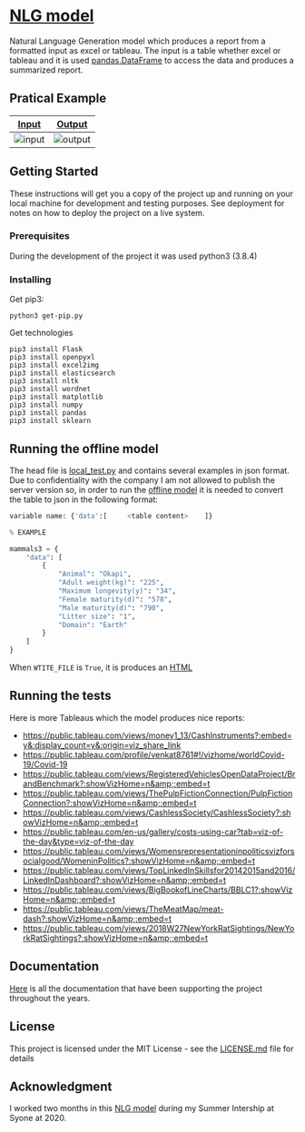 # [NLG model](https://github.com/Joao-Tiago-Almeida/NLG-model/tree/master/offline%20model)

Natural Language Generation model which produces a report from a formatted input as excel or tableau.
The input is a table whether excel or tableau and it is used [pandas.DataFrame](https://pandas.pydata.org/pandas-docs/stable/reference/api/pandas.DataFrame.html) to access the data and produces a summarized report.

## Pratical Example

[Input](https://public.tableau.com/views/RegionalSampleWorkbook/Storms?:embed=y&:showVizHome=n&:jsdebug=y&:bootstrapWhenNotified=y&:tabs=n&:apiID=handler0)  | [Output](https://joao-tiago-almeida.github.io/NLG-model/)
------------- | -------------
![input](https://user-images.githubusercontent.com/39059647/94350049-52af6500-0042-11eb-94f9-f6037ee6a8b0.png)| ![output](https://user-images.githubusercontent.com/39059647/94350048-5216ce80-0042-11eb-91e7-9f8e4caf6542.png) 

## Getting Started

These instructions will get you a copy of the project up and running on your local machine for development and testing purposes. See deployment for notes on how to deploy the project on a live system.

### Prerequisites

During the development of the project it was used python3 (3.8.4)


### Installing

Get pip3:
```
python3 get-pip.py
```
Get technologies
```
pip3 install Flask
pip3 install openpyxl
pip3 install excel2img
pip3 install elasticsearch
pip3 install nltk
pip3 install wordnet
pip3 install matplotlib
pip3 install numpy
pip3 install pandas
pip3 install sklearn
```

## Running the offline model

The head file is [local_test.py](https://github.com/Joao-Tiago-Almeida/NLG-model/blob/master/offline%20model/local_test.py) and contains several examples in json format. Due to confidentiality with the company I am not allowed to publish the server version so, in order to run the [offline model](https://github.com/Joao-Tiago-Almeida/NLG-model/tree/master/offline%20model) it is needed to convert the table to json in the following format:
```python
variable name: {'data':[     <table content>    ]}

% EXAMPLE

mammals3 = {
    "data": [
        {
            "Animal": "Okapi",
            "Adult weight(kg)": "225",
            "Maximum longevity(y)": "34",
            "Female maturity(d)": "578",
            "Male maturity(d)": "790",
            "Litter size": "1",
            "Domain": "Earth"
        }
    ]
}
```
When `WTITE_FILE` is `True`, it is produces an [HTML](https://github.com/Joao-Tiago-Almeida/NLG-model/blob/master/docs/index.html)

## Running the tests

Here is more Tableaus which the model produces nice reports:
- https://public.tableau.com/views/money1_13/CashInstruments?:embed=y&:display_count=y&:origin=viz_share_link
- https://public.tableau.com/profile/venkat8761#!/vizhome/worldCovid-19/Covid-19
- https://public.tableau.com/views/RegisteredVehiclesOpenDataProject/BrandBenchmark?:showVizHome=n&amp;:embed=t
- https://public.tableau.com/views/ThePulpFictionConnection/PulpFictionConnection?:showVizHome=n&amp;:embed=t
- https://public.tableau.com/views/CashlessSociety/CashlessSociety?:showVizHome=n&amp;:embed=t
- https://public.tableau.com/en-us/gallery/costs-using-car?tab=viz-of-the-day&type=viz-of-the-day
- https://public.tableau.com/views/Womensrepresentationinpoliticsvizforsocialgood/WomeninPolitics?:showVizHome=n&amp;:embed=t
- https://public.tableau.com/views/TopLinkedInSkillsfor20142015and2016/LinkedInDashboard?:showVizHome=n&amp;:embed=t
- https://public.tableau.com/views/BigBookofLineCharts/BBLC1?:showVizHome=n&amp;:embed=t
- https://public.tableau.com/views/TheMeatMap/meat-dash?:showVizHome=n&amp;:embed=t
- https://public.tableau.com/views/2018W27NewYorkRatSightings/NewYorkRatSightings?:showVizHome=n&amp;:embed=t

## Documentation

[Here](https://github.com/Joao-Tiago-Almeida/NLG-model/tree/master/Documentation) is all the documentation that have been supporting the project throughout the years.

## License

This project is licensed under the MIT License - see the [LICENSE.md](https://github.com/Joao-Tiago-Almeida/NLG-model/blob/master/LICENSE) file for details

## Acknowledgment

I worked two months in this [NLG model](https://github.com/Joao-Tiago-Almeida/NLG-model/tree/master/offline%20model) during my Summer Intership at Syone at 2020.
